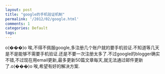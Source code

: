 ```yaml
---
layout: post
title: "google的手机验证机制"
permalink: '/2012/02/google.html'
comments: 1
categories: Default
tags: 
---
```

o(���)o 唉,不得不佩服google,多注册几个账户就的要手机验证.不知道等几天是不是能够不需要手机验证.还是不要一次注册太多了.不过google的blogger确实不错,不过现在用email更新,最多更新50篇文章每天,就无法通过邮件更新了.o(���)o 唉,希望有好的解决方案.